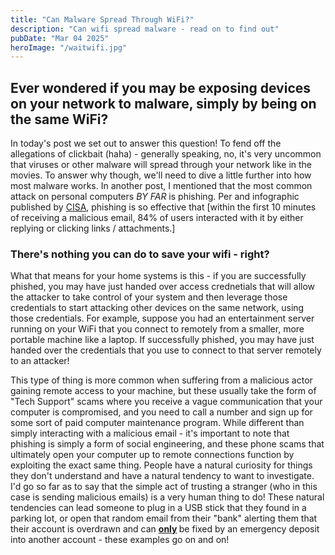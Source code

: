 ```yaml
---
title: "Can Malware Spread Through WiFi?"
description: "Can wifi spread malware - read on to find out"
pubDate: "Mar 04 2025"
heroImage: "/waitwifi.jpg"
---
```


## Ever wondered if you may be exposing devices on your network to malware, simply by being on the same WiFi?

In today's post we set out to answer this question! To fend off the allegations of clickbait (haha) - generally speaking, no, it's very uncommon that viruses or other malware will spread through your network like in the movies. To answer why though, we'll need to dive a little further into how most malware works. In another post, I mentioned that the most common attack on personal computers <em>BY FAR </em>is phishing. Per and infographic published by <a href="https://www.cisa.gov/sites/default/files/2023-02/phishing-infographic-508c.pdf" target="_blank">CISA</a>, phishing is so effective that [within the first 10 minutes of receiving a malicious email, 84% of users interacted with it by either replying or clicking links / attachments.]

### There's nothing you can do to save your wifi - right?

What that means for your home systems is this - if you are successfully phished, you may have just handed over access crednetials that will allow the attacker to take control of your system and then leverage those credentials to start attacking other devices on the same network, using those credentials. For example, suppose you had an entertainment server running on your WiFi that you connect to remotely from a smaller, more portable machine like a laptop. If successfully phished, you may have just handed over the credentials that you use to connect to that server remotely to an attacker!

This type of thing is more common when suffering from a malicious actor gaining remote access to your machine, but these usually take the form of "Tech Support" scams where you receive a vague communication that your computer is compromised, and you need to call a number and sign up for some sort of paid computer maintenance program. While different than simply interacting with a malicious email - it's important to note that phishing is simply a form of social engineering, and these phone scams that ultimately open your computer up to remote connections function by exploiting the exact same thing. People have a natural curiosity for things they don't understand and have a natural tendency to want to investigate. I'd go so far as to say that the simple act of trusting a stranger (who in this case is sending malicious emails) is a very human thing to do! These natural tendencies can lead someone to plug in a USB stick that they found in a parking lot, or open that random email from their "bank" alerting them that their account is overdrawn and can <strong><u>only</u> </strong>be fixed by an emergency deposit into another account - these examples go on and on!
